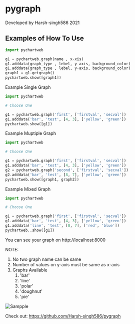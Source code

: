 # pygraph


Developed by Harsh-singh586 2021

## Examples of How To Use

```python
import pychartweb

g1 = pychartweb.graph(name , x-xis)
g1.adddata(graph_type , lebel, y-axis, background_color)
g1.adddata(graph_type , lebel, y-axis, background_color)
graph1 = g1.getgraph()
pychartweb.show([graph1])
```

Example Single Graph
```python
import pychartweb

# Choose One

g1 = pychartweb.graph('first', ['firstval', 'secval'])
g1.adddata('bar', 'test', [4, 3], ['yellow', 'green'])
pychartweb.show([g1])
```

Example Muptiple Graph
```python
import pychartweb

# Choose One

g1 = pychartweb.graph('first', ['firstval', 'secval'])
g1.adddata('bar', 'test', [4, 3], ['yellow', 'green'])
g2 = pychartweb.graph('second', ['firstval', 'secval'])
g2.adddata('bar', 'test', [8, 7], ['yellow', 'green'])
pychartweb.show([graph1, graph2])
```

Example Mixed Graph
```python
import pychartweb

# Choose One

g1 = pychartweb.graph('first', ['firstval', 'secval'])
g1.adddata('bar', 'test', [4, 3], ['yellow', 'green'])
g1.adddata('line', 'test', [8, 7], ['red', 'blue'])
pychartweb..show([g1])
```

You can see your graph on http://localhost:8000

NOTE:
   
   1. No two graph name can be same
   2. Number of values on y-axis must be same as x-axis
   3. Graphs Available
       1. 'bar'
       2. 'line'
       3. 'polar'
       4. 'doughnut'
       5. 'pie'


![Sampple](/sample.png)

Check out: https://github.com/Harsh-singh586/pygraph